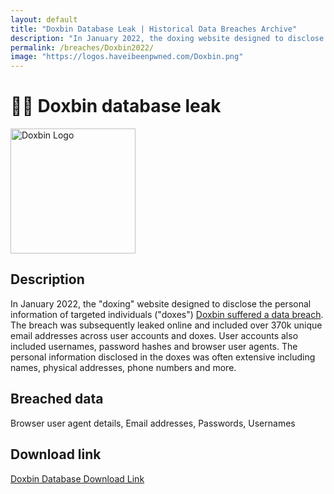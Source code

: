 ```yaml
---
layout: default
title: "Doxbin Database Leak | Historical Data Breaches Archive"
description: "In January 2022, the doxing website designed to disclose the personal information of targeted individuals (doxes) Doxbin suffered a data breach."
permalink: /breaches/Doxbin2022/
image: "https://logos.haveibeenpwned.com/Doxbin.png"
---
```


# 🕵️‍♂️ Doxbin database leak

<img src="https://logos.haveibeenpwned.com/Doxbin.png" alt="Doxbin Logo" width="200" height="200">

## Description

In January 2022, the &quot;doxing&quot; website designed to disclose the personal information of targeted individuals (&quot;doxes&quot;) <a href="https://www.flashpoint-intel.com/blog/doxbin-leak/" target="_blank" rel="noopener">Doxbin suffered a data breach</a>. The breach was subsequently leaked online and included over 370k unique email addresses across user accounts and doxes. User accounts also included usernames, password hashes and browser user agents. The personal information disclosed in the doxes was often extensive including names, physical addresses, phone numbers and more.

## Breached data

Browser user agent details, Email addresses, Passwords, Usernames

## Download link

[Doxbin Database Download Link](https://web.archive.org/web/20230125011725/https://cdn-116.anonfiles.com/k6h9EeSfyb/ddc1d3ff-1674610034/Doxbin.rar)

